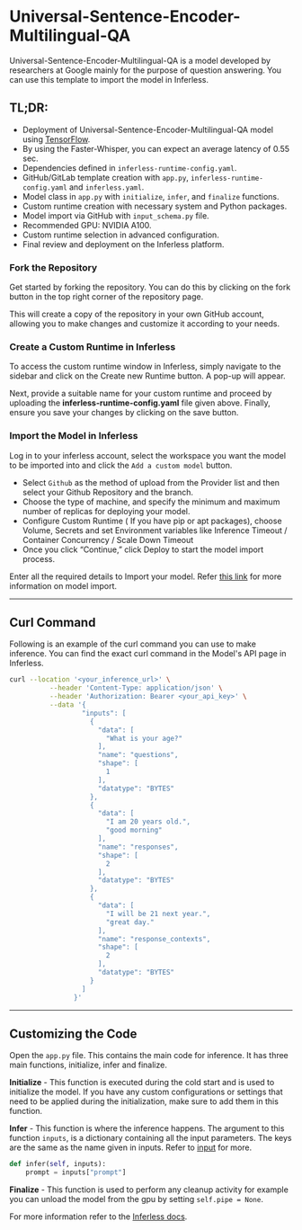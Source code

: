 # Universal-Sentence-Encoder-Multilingual-QA
Universal-Sentence-Encoder-Multilingual-QA is a model developed by researchers at Google mainly for the purpose of question answering. You can use this template to import the model in Inferless.

## TL;DR:
- Deployment of Universal-Sentence-Encoder-Multilingual-QA model using [TensorFlow](https://github.com/tensorflow/tensorflow).
- By using the Faster-Whisper, you can expect an average latency of 0.55 sec.
- Dependencies defined in `inferless-runtime-config.yaml`.
- GitHub/GitLab template creation with `app.py`, `inferless-runtime-config.yaml` and `inferless.yaml`.
- Model class in `app.py` with `initialize`, `infer`, and `finalize` functions.
- Custom runtime creation with necessary system and Python packages.
- Model import via GitHub with `input_schema.py` file.
- Recommended GPU: NVIDIA A100.
- Custom runtime selection in advanced configuration.
- Final review and deployment on the Inferless platform.

### Fork the Repository
Get started by forking the repository. You can do this by clicking on the fork button in the top right corner of the repository page.

This will create a copy of the repository in your own GitHub account, allowing you to make changes and customize it according to your needs.

### Create a Custom Runtime in Inferless
To access the custom runtime window in Inferless, simply navigate to the sidebar and click on the Create new Runtime button. A pop-up will appear.

Next, provide a suitable name for your custom runtime and proceed by uploading the **inferless-runtime-config.yaml** file given above. Finally, ensure you save your changes by clicking on the save button.

### Import the Model in Inferless
Log in to your inferless account, select the workspace you want the model to be imported into and click the `Add a custom model` button.

- Select `Github` as the method of upload from the Provider list and then select your Github Repository and the branch.
- Choose the type of machine, and specify the minimum and maximum number of replicas for deploying your model.
- Configure Custom Runtime ( If you have pip or apt packages), choose Volume, Secrets and set Environment variables like Inference Timeout / Container Concurrency / Scale Down Timeout
- Once you click “Continue,” click Deploy to start the model import process.

Enter all the required details to Import your model. Refer [this link](https://docs.inferless.com/integrations/git-custom-code/git--custom-code) for more information on model import.

---
## Curl Command
Following is an example of the curl command you can use to make inference. You can find the exact curl command in the Model's API page in Inferless.

```bash
curl --location '<your_inference_url>' \
          --header 'Content-Type: application/json' \
          --header 'Authorization: Bearer <your_api_key>' \
          --data '{
                  "inputs": [
                    {
                      "data": [
                        "What is your age?"
                      ],
                      "name": "questions",
                      "shape": [
                        1
                      ],
                      "datatype": "BYTES"
                    },
                    {
                      "data": [
                        "I am 20 years old.",
                        "good morning"
                      ],
                      "name": "responses",
                      "shape": [
                        2
                      ],
                      "datatype": "BYTES"
                    },
                    {
                      "data": [
                        "I will be 21 next year.",
                        "great day."
                      ],
                      "name": "response_contexts",
                      "shape": [
                        2
                      ],
                      "datatype": "BYTES"
                    }
                  ]
                }'
```

---
## Customizing the Code
Open the `app.py` file. This contains the main code for inference. It has three main functions, initialize, infer and finalize.

**Initialize** -  This function is executed during the cold start and is used to initialize the model. If you have any custom configurations or settings that need to be applied during the initialization, make sure to add them in this function.

**Infer** - This function is where the inference happens. The argument to this function `inputs`, is a dictionary containing all the input parameters. The keys are the same as the name given in inputs. Refer to [input](#input) for more.

```python
def infer(self, inputs):
    prompt = inputs["prompt"]
```

**Finalize** - This function is used to perform any cleanup activity for example you can unload the model from the gpu by setting `self.pipe = None`.


For more information refer to the [Inferless docs](https://docs.inferless.com/).
